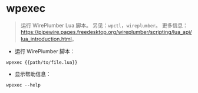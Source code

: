 # wpexec

> 运行 WirePlumber Lua 脚本。
> 另见：`wpctl`，`wireplumber`。
> 更多信息：<https://pipewire.pages.freedesktop.org/wireplumber/scripting/lua_api/lua_introduction.html>。

- 运行 WirePlumber 脚本：

`wpexec {{path/to/file.lua}}`

- 显示帮助信息：

`wpexec --help`